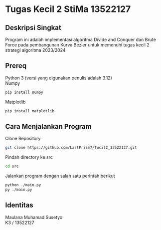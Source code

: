 # Tugas Kecil 2 StiMa 13522127

## Deskripsi Singkat
Program ini adalah implementasi algoritma Divide and Conquer dan Brute Force pada pembangunan Kurva Bezier untuk memenuhi tugas kecil 2 strategi algoritma 2023/2024

## Prereq
Python 3 (versi yang digunakan penulis adalah 3.12)<br>
Numpy
```bash
pip install numpy
```
Matplotlib
```bash
pip install matplotlib
```

## Cara Menjalankan Program
Clone Repository
```bash
git clone https://github.com/LastPrism7/Tucil2_13522127.git
```
Pindah directory ke src
```bash
cd src
```
Jalankan program dengan salah satu perintah berikut
```bash
python ./main.py
py ./main.py
```

## Identitas
Maulana Muhamad Susetyo <br>
K3 / 13522127
